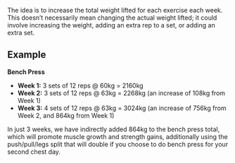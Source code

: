 The idea is to increase the total weight lifted for each exercise each week. This doesn’t necessarily mean changing the actual weight lifted; it could involve increasing the weight, adding an extra rep to a set, or adding an extra set.

## Example

**Bench Press**

- **Week 1:** 3 sets of 12 reps @ 60kg = 2160kg
- **Week 2:** 3 sets of 12 reps @ 63kg = 2268kg (an increase of 108kg from Week 1)
- **Week 3:** 4 sets of 12 reps @ 63kg = 3024kg (an increase of 756kg from Week 2, and 864kg from Week 1)

In just 3 weeks, we have indirectly added 864kg to the bench press total, which will promote muscle growth and strength gains, additionally using the push/pull/legs split that will double if you choose to do bench press for your second chest day.
